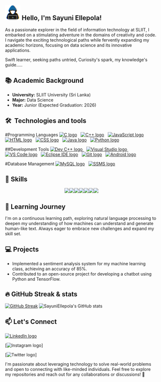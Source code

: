 

## <picture><img src = "https://github.com/0xAbdulKhalid/0xAbdulKhalid/raw/main/assets/mdImages/about_me.gif" width = 50px></picture> Hello, I'm Sayuni Ellepola!

As a passionate explorer in the field of information technology at SLIIT, I embarked on a stimulating adventure in the domains of creativity and code. I navigate the exciting technological paths while fervently expanding my academic horizons, focusing on data science and its innovative applications.

Swift learner, seeking paths untried,
Curiosity's spark, my knowledge's guide.....

## 📚 Academic Background
- **University:** SLIIT University (Sri Lanka)
- **Major:** Data Science
- **Year:** Junior (Expected Graduation: 2026)

## 🛠  Technologies and tools

<a name="learning-now"></a>

#Programming Languages
[<img src="https://img.shields.io/badge/C-00599C?logo=c&logoColor=white" alt="C logo" title="C" height="25" />][tech_tools_anchor]
&nbsp;
[<img src="https://img.shields.io/badge/C++-00599C?logo=cplusplus&logoColor=white" alt="C++ logo" title="C++" height="25" />][tech_tools_anchor]
&nbsp;
[<img src="https://img.shields.io/badge/JavaScript-F7DF1E?logo=javascript&logoColor=black" alt="JavaScript logo" title="JavaScript" height="25" />][tech_tools_anchor]
&nbsp;
[<img src="https://img.shields.io/badge/HTML-E34F26?logo=html5&logoColor=white" alt="HTML logo" title="HTML" height="25" />][tech_tools_anchor]
&nbsp;
[<img src="https://img.shields.io/badge/CSS-1572B6?logo=css3&logoColor=white" alt="CSS logo" title="CSS" height="25" />][tech_tools_anchor]
&nbsp;
[<img src="https://img.shields.io/badge/Java-007396?logo=java&logoColor=white" alt="Java logo" title="Java" height="25" />][tech_tools_anchor]
&nbsp;
[<img src="https://img.shields.io/badge/Python-3776AB?logo=python&logoColor=white" alt="Python logo" title="Python" height="25" />][tech_tools_anchor]
&nbsp;

<a name="tools"></a>

##Development Tools
[<img src="https://img.shields.io/badge/Dev_C++-007ACC?logo=devcpp&logoColor=white" alt="Dev C++ logo" title="Dev C++" height="25" />
][tech_tools_anchor]
&nbsp;
[<img src="https://img.shields.io/badge/Visual_Studio-5C2D91?logo=visualstudio&logoColor=white" alt="Visual Studio logo" title="Visual Studio" height="25" />
][tech_tools_anchor]
&nbsp;
[<img src="https://img.shields.io/badge/VS_Code-007ACC?logo=visualstudiocode&logoColor=white" alt="VS Code logo" title="VS Code" height="25" />][tech_tools_anchor]
&nbsp;
[<img src="https://img.shields.io/badge/Eclipse IDE-2C2255?logo=eclipseide&logoColor=white" alt="Eclipse IDE logo" title="Eclipse IDE" height="25" />][tech_tools_anchor]
&nbsp;
[<img src="https://img.shields.io/badge/Git-F05032?logo=git&logoColor=white" alt="Git logo" title="Git" height="25" />][tech_tools_anchor]
&nbsp;
[<img src="https://img.shields.io/badge/Android-3DDC84?logo=android&logoColor=white" alt="Android logo" title="Android" height="25" />][tech_tools_anchor]
&nbsp;

<a name="database"></a>

#Database Management
[<img src="https://img.shields.io/badge/MySQL-4479A1?logo=mysql&logoColor=white" alt="MySQL logo" title="MySQL" height="25" />][tech_tools_anchor]
&nbsp;
[<img src="https://img.shields.io/badge/SSMS-CC2927?logo=microsoftsqlserver&logoColor=white" alt="SSMS logo" title="SQL Server Management Studio" height="25" />][tech_tools_anchor]
&nbsp;




<a name="learning-next"></a>



## 🔧 Skills
 
<p align="center">
  <img src="https://media3.giphy.com/media/ln7z2eWriiQAllfVcn/200w.webp" width="100"><img src="https://i.giphy.com/media/LMt9638dO8dftAjtco/200.webp" width="100"><img src="https://i.giphy.com/media/eNAsjO55tPbgaor7ma/200w.webp" width="100"><img src="https://i.giphy.com/media/VgGthkhUvGgOit7Y9i/200.webp" width="100"><img src="https://media3.giphy.com/media/kdFc8fubgS31b8DsVu/giphy.webp" width="100"><img src="https://i.giphy.com/media/KzJkzjggfGN5Py6nkT/200.webp" width="100"><img src="https://i.giphy.com/media/IdyAQJVN2kVPNUrojM/200.webp" width="100">
</p>



## 🌱 Learning Journey
I'm on a continuous learning path, exploring natural language processing to deepen my understanding of how machines can understand and generate human-like text. Always eager to embrace new challenges and expand my skill set.

## 💻 Projects
- Implemented a sentiment analysis system for my machine learning class, achieving an accuracy of 85%.
- Contributed to an open-source project for developing a chatbot using Python and TensorFlow.

## 🔥 GitHub Streak & stats <br>
[![GitHub Streak](https://github-readme-streak-stats.herokuapp.com?user=SayuniEllepola&theme=transparent)](https://git.io/streak-stats)
![SayuniEllepola's GitHub stats](https://github-readme-stats.vercel.app/api?username=SayuniEllepola&show_icons=true&theme=transparent)

## 📫 Let's Connect

 [<img src="https://img.shields.io/badge/LinkedIn-0077B5?logo=linkedin&logoColor=white" alt="LinkedIn logo" title="LinkedIn" height="25" />](https://www.linkedin.com/in/sayuni-ellepola) 

 [<img src="https://img.shields.io/badge/Instagram-E4405F?logo=instagram&logoColor=white" alt="Instagram logo" title="Instagram" height="25" />]

 [<img src="https://img.shields.io/badge/Twitter-1DA1F2?logo=twitter&logoColor=white" alt="Twitter logo" title="Twitter" height="25" />]


I'm passionate about leveraging technology to solve real-world problems and open to connecting with like-minded individuals. Feel free to explore my repositories and reach out for any collaborations or discussions! 🚀

[tech_tools_anchor]: #bonjour--
[learning_now_anchor]: #learning-now
[learning_next_anchor]: #learning-next
